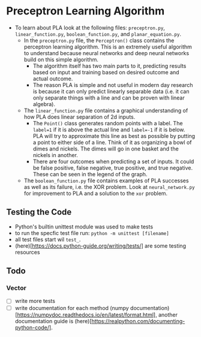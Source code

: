 # Preceptron Learning Algorithm

- To learn about PLA look at the following files: `preceptron.py`, `linear_function.py`, `boolean_function.py`, and `planar_equation.py`.
  - In the `preceptron.py` file, the `Perceptron()` class contains the perceptron learning algorithm. This is an extremely useful algorithm to understand because neural networks and deep neural networks build on this simple algorithm.
    - The algorithm itself has two main parts to it, predicting results based on input and training based on desired outcome and actual outcome.
    - The reason PLA is simple and not useful in modern day research is because it can only predict linearly separable data (i.e. it can only separate things with a line and can be proven with linear algebra).
  - The `linear_function.py` file contains a graphical understanding of how PLA does linear separation of 2d inputs.
    - The `Point()` class generates random points with a label. The `label=1` if it is above the actual line and `label=-1` if it is below. PLA will try to approximate this line as best as possible by putting a point to either side of a line. Think of it as organizing a bowl of dimes and nickels. The dimes will go in one basket and the nickels in another.
    - There are four outcomes when predicting a set of inputs. It could be false positive, false negative, true positive, and true negative. These can be seen in the legend of the graph.
  - The `boolean_function.py` file contains examples of PLA successes as well as its failure, i.e. the XOR problem. Look at `neural_network.py` for improvement to PLA and a solution to the `xor` problem.

## Testing the Code

- Python's builtin unittest module was used to make tests
- to run the specfic test file run: `python -m unittest [filename]`
- all test files start wil `test_`.
- (here)[https://docs.python-guide.org/writing/tests/] are some testing resources

## Todo

### Vector

- [ ] write more tests
- [ ] write documentation for each method (numpy documentation)[https://numpydoc.readthedocs.io/en/latest/format.html], another documentation guide is (here)[https://realpython.com/documenting-python-code/].
